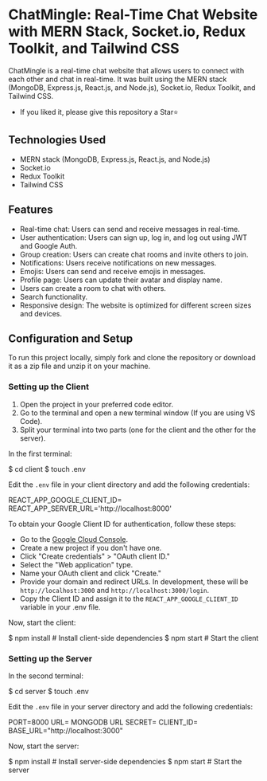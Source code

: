 # ChatMingle: Real-Time Chat Website with MERN Stack, Socket.io, Redux Toolkit, and Tailwind CSS

ChatMingle is a real-time chat website that allows users to connect with each other and chat in real-time. It was built using the MERN stack (MongoDB, Express.js, React.js, and Node.js), Socket.io, Redux Toolkit, and Tailwind CSS.

- If you liked it, please give this repository a Star⭐

## Technologies Used

- MERN stack (MongoDB, Express.js, React.js, and Node.js)
- Socket.io
- Redux Toolkit
- Tailwind CSS

## Features

- Real-time chat: Users can send and receive messages in real-time.
- User authentication: Users can sign up, log in, and log out using JWT and Google Auth.
- Group creation: Users can create chat rooms and invite others to join.
- Notifications: Users receive notifications on new messages.
- Emojis: Users can send and receive emojis in messages.
- Profile page: Users can update their avatar and display name.
- Users can create a room to chat with others.
- Search functionality.
- Responsive design: The website is optimized for different screen sizes and devices.

## Configuration and Setup

To run this project locally, simply fork and clone the repository or download it as a zip file and unzip it on your machine.

### Setting up the Client

1. Open the project in your preferred code editor.
2. Go to the terminal and open a new terminal window (If you are using VS Code).
3. Split your terminal into two parts (one for the client and the other for the server).

In the first terminal:


$ cd client
$ touch .env


Edit the `.env` file in your client directory and add the following credentials:


REACT_APP_GOOGLE_CLIENT_ID=
REACT_APP_SERVER_URL='http://localhost:8000'


To obtain your Google Client ID for authentication, follow these steps:

- Go to the [Google Cloud Console](https://console.cloud.google.com/apis/credentials).
- Create a new project if you don't have one.
- Click "Create credentials" > "OAuth client ID."
- Select the "Web application" type.
- Name your OAuth client and click "Create."
- Provide your domain and redirect URLs. In development, these will be `http://localhost:3000` and `http://localhost:3000/login`.
- Copy the Client ID and assign it to the `REACT_APP_GOOGLE_CLIENT_ID` variable in your .env file.

Now, start the client:


$ npm install  # Install client-side dependencies
$ npm start    # Start the client


### Setting up the Server

In the second terminal:


$ cd server
$ touch .env


Edit the `.env` file in your server directory and add the following credentials:


PORT=8000
URL= MONGODB URL
SECRET=
CLIENT_ID=
BASE_URL="http://localhost:3000"


Now, start the server:


$ npm install  # Install server-side dependencies
$ npm start    # Start the server

